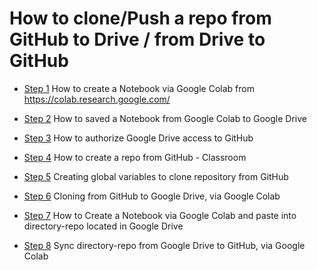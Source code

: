 # How to clone/Push a repo from GitHub to Drive / from Drive to GitHub

* [Step 1](https://nbviewer.jupyter.org/github/suarez-duran-m/cloningPushing_fromDriveColab/blob/master/step1/creatingNotebookColab.ipynb) How to create a Notebook via Google Colab from https://colab.research.google.com/

* [Step 2](https://nbviewer.jupyter.org/github/suarez-duran-m/cloningPushing_fromDriveColab/blob/master/step2/savingNotebookDrive.ipynb) How to saved a Notebook from Google Colab to Google Drive

* [Step 3](https://nbviewer.jupyter.org/github/suarez-duran-m/cloningPushing_fromDriveColab/blob/master/step3/authorizingDrive.ipynb) How to authorize Google Drive access to GitHub

* [Step 4](https://nbviewer.jupyter.org/github/suarez-duran-m/cloningPushing_fromDriveColab/blob/master/step4/creatingClassroomRepo.ipynb) How to create a repo from GitHub - Classroom
 
* [Step 5](https://nbviewer.jupyter.org/github/suarez-duran-m/cloningPushing_fromDriveColab/blob/master/step5/variablesForGitHubClone.ipynb) Creating global variables to clone repository from GitHub

* [Step 6](https://nbviewer.jupyter.org/github/suarez-duran-m/cloningPushing_fromDriveColab/blob/master/step6/cloningFromGitHubToDrive.ipynb) Cloning from GitHub to Google Drive, via Google Colab

* [Step 7](https://nbviewer.jupyter.org/github/suarez-duran-m/cloningPushing_fromDriveColab/blob/master/step7/creatingNotebookPasteDriveRepo.ipynb) How to Create a Notebook via Google Colab and paste into directory-repo located in Google Drive

* [Step 8](https://nbviewer.jupyter.org/github/suarez-duran-m/cloningPushing_fromDriveColab/blob/master/step8/syncDriveWithGitHub.ipynb) Sync directory-repo from Google Drive to GitHub, via Google Colab
